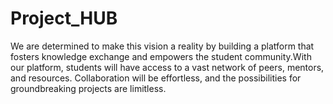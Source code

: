 # Project_HUB
We are determined to make this vision a reality by building a platform that fosters knowledge exchange and empowers the student community.With our platform, students will have access to a vast network of peers, mentors, and resources. Collaboration will be effortless, and the possibilities for groundbreaking projects are limitless.
